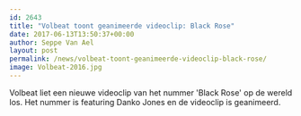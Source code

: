```yaml
---
id: 2643
title: "Volbeat toont geanimeerde videoclip: Black Rose"
date: 2017-06-13T13:50:37+00:00
author: Seppe Van Ael
layout: post
permalink: /news/volbeat-toont-geanimeerde-videoclip-black-rose/
image: Volbeat-2016.jpg
---
```

Volbeat liet een nieuwe videoclip van het nummer 'Black Rose' op de wereld los. Het nummer is featuring Danko Jones en de videoclip is geanimeerd.

&nbsp;